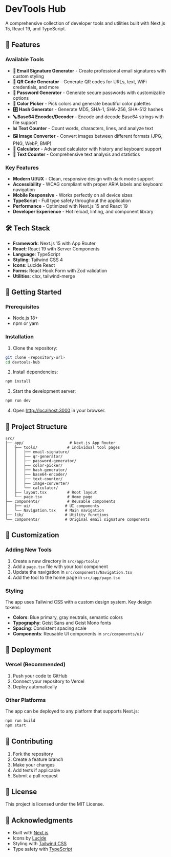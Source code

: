# DevTools Hub

A comprehensive collection of developer tools and utilities built with Next.js 15, React 19, and TypeScript.

## 🚀 Features

### Available Tools

- **📧 Email Signature Generator** - Create professional email signatures with custom styling
- **📱 QR Code Generator** - Generate QR codes for URLs, text, WiFi credentials, and more
- **🔑 Password Generator** - Generate secure passwords with customizable options
- **🎨 Color Picker** - Pick colors and generate beautiful color palettes
- **#️⃣ Hash Generator** - Generate MD5, SHA-1, SHA-256, SHA-512 hashes
- **🔤 Base64 Encoder/Decoder** - Encode and decode Base64 strings with file support
- **📊 Text Counter** - Count words, characters, lines, and analyze text
- **🖼️ Image Converter** - Convert images between different formats (JPG, PNG, WebP, BMP)
- **🧮 Calculator** - Advanced calculator with history and keyboard support
- **📝 Text Counter** - Comprehensive text analysis and statistics

### Key Features

- **Modern UI/UX** - Clean, responsive design with dark mode support
- **Accessibility** - WCAG compliant with proper ARIA labels and keyboard navigation
- **Mobile Responsive** - Works perfectly on all device sizes
- **TypeScript** - Full type safety throughout the application
- **Performance** - Optimized with Next.js 15 and React 19
- **Developer Experience** - Hot reload, linting, and component library

## 🛠️ Tech Stack

- **Framework**: Next.js 15 with App Router
- **React**: React 19 with Server Components
- **Language**: TypeScript
- **Styling**: Tailwind CSS 4
- **Icons**: Lucide React
- **Forms**: React Hook Form with Zod validation
- **Utilities**: clsx, tailwind-merge

## 🚀 Getting Started

### Prerequisites

- Node.js 18+ 
- npm or yarn

### Installation

1. Clone the repository:
```bash
git clone <repository-url>
cd devtools-hub
```

2. Install dependencies:
```bash
npm install
```

3. Start the development server:
```bash
npm run dev
```

4. Open [http://localhost:3000](http://localhost:3000) in your browser.

## 📁 Project Structure

```
src/
├── app/                    # Next.js App Router
│   ├── tools/             # Individual tool pages
│   │   ├── email-signature/
│   │   ├── qr-generator/
│   │   ├── password-generator/
│   │   ├── color-picker/
│   │   ├── hash-generator/
│   │   ├── base64-encoder/
│   │   ├── text-counter/
│   │   ├── image-converter/
│   │   └── calculator/
│   ├── layout.tsx         # Root layout
│   └── page.tsx           # Home page
├── components/            # Reusable components
│   ├── ui/               # UI components
│   └── Navigation.tsx    # Main navigation
├── lib/                  # Utility functions
└── components/           # Original email signature components
```

## 🎨 Customization

### Adding New Tools

1. Create a new directory in `src/app/tools/`
2. Add a `page.tsx` file with your tool component
3. Update the navigation in `src/components/Navigation.tsx`
4. Add the tool to the home page in `src/app/page.tsx`

### Styling

The app uses Tailwind CSS with a custom design system. Key design tokens:

- **Colors**: Blue primary, gray neutrals, semantic colors
- **Typography**: Geist Sans and Geist Mono fonts
- **Spacing**: Consistent spacing scale
- **Components**: Reusable UI components in `src/components/ui/`

## 🚀 Deployment

### Vercel (Recommended)

1. Push your code to GitHub
2. Connect your repository to Vercel
3. Deploy automatically

### Other Platforms

The app can be deployed to any platform that supports Next.js:

```bash
npm run build
npm start
```

## 🤝 Contributing

1. Fork the repository
2. Create a feature branch
3. Make your changes
4. Add tests if applicable
5. Submit a pull request

## 📄 License

This project is licensed under the MIT License.

## 🙏 Acknowledgments

- Built with [Next.js](https://nextjs.org/)
- Icons by [Lucide](https://lucide.dev/)
- Styling with [Tailwind CSS](https://tailwindcss.com/)
- Type safety with [TypeScript](https://www.typescriptlang.org/)